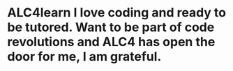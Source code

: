 # ALC4learn I love coding and ready to be tutored. Want to be part of code revolutions and ALC4 has open the door for me, I am grateful.
